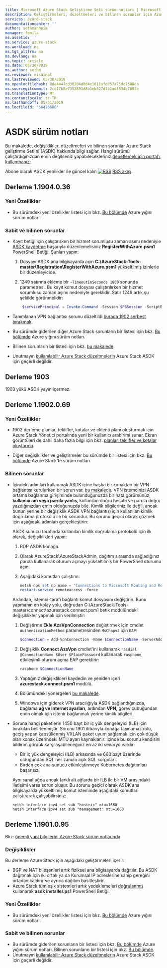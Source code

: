 ```yaml
---
title: Microsoft Azure Stack Geliştirme Seti sürüm notları | Microsoft Docs
description: Geliştirmeleri, düzeltmeleri ve bilinen sorunlar için Azure Stack Geliştirme Seti.
services: azure-stack
documentationcenter: ''
author: sethmanheim
manager: femila
ms.assetid: ''
ms.service: azure-stack
ms.workload: na
ms.tgt_pltfrm: na
ms.devlang: na
ms.topic: article
ms.date: 05/30/2019
ms.author: sethm
ms.reviewer: misainat
ms.lastreviewed: 05/30/2019
ms.openlocfilehash: 8de4447cd30204d0d4e1611afd057a75dc7688da
ms.sourcegitcommit: 2cd17b8e7352891d8b3eb827d732adf834b7693e
ms.translationtype: MT
ms.contentlocale: tr-TR
ms.lasthandoff: 05/31/2019
ms.locfileid: "66428688"
---
```

# <a name="asdk-release-notes"></a>ASDK sürüm notları

Bu makalede, değişiklikler, düzeltmeleri ve bilinen sorunlar Azure Stack geliştirme Seti'ni (ASDK) hakkında bilgi sağlar. Hangi sürümü çalıştırdığınızdan emin değilseniz yapabilecekleriniz [denetlemek için portal'ı kullanmanızı](../operator/azure-stack-updates.md#determine-the-current-version).

Abone olarak ASDK yenilikler ile güncel kalın [ ![RSS](./media/asdk-release-notes/feed-icon-14x14.png)](https://docs.microsoft.com/api/search/rss?search=Azure+Stack+Development+Kit+release+notes&locale=en-us#) [RSS akışı](https://docs.microsoft.com/api/search/rss?search=Azure+Stack+Development+Kit+release+notes&locale=en-us#).

## <a name="build-11904036"></a>Derleme 1.1904.0.36

<!-- ### Changes -->

### <a name="new-features"></a>Yeni Özellikler

- Bu sürümdeki yeni özellikler listesi için bkz. [Bu bölümde](../operator/azure-stack-release-notes-1904.md#whats-in-this-update) Azure yığını sürüm notları.

### <a name="fixed-and-known-issues"></a>Sabit ve bilinen sorunlar

- Kayıt betiği için çalıştırırken bir hizmet sorumlusu zaman aşımı nedeniyle [ASDK kaydetme](asdk-register.md) başarıyla düzenlemelisiniz **RegisterWithAzure.psm1** PowerShell Betiği. Şunları yapın:

  1. Dosyayı ASDK ana bilgisayarda açın **C:\AzureStack-Tools-master\Registration\RegisterWithAzure.psm1** yükseltilmiş izinlerle bir düzenleyicide.
  2. 1249 satırına ekleme bir `-TimeoutInSeconds 1800` sonunda parametresi. Bu kayıt komut dosyası çalıştırılırken bir hizmet sorumlusu zaman aşımı nedeniyle gereklidir. Satır 1249 artık şu şekilde görünmelidir:

     ```powershell
      $servicePrincipal = Invoke-Command -Session $PSSession -ScriptBlock { New-AzureBridgeServicePrincipal -RefreshToken $using:RefreshToken -AzureEnvironment $using:AzureEnvironmentName -TenantId $using:TenantId -TimeoutInSeconds 1800 }
      ```

- Tanımlanan VPN bağlantısı sorunu düzeltildi [burada 1902 serbest bırakmak](#known-issues).

- Bu sürümde giderilen diğer Azure Stack sorunların bir listesi için bkz. [Bu bölümde](../operator/azure-stack-release-notes-1904.md#fixes) Azure yığını sürüm notları.
- Bilinen sorunların bir listesi için bkz. [bu makalede](../operator/azure-stack-release-notes-known-issues-1904.md).
- Unutmayın [kullanılabilir Azure Stack düzeltmelerin](../operator/azure-stack-release-notes-1904.md#hotfixes) Azure Stack ASDK için geçerli değildir.

## <a name="build-1903"></a>Derleme 1903

1903 yükü ASDK yayın içermez.

## <a name="build-11902069"></a>Derleme 1.1902.0.69

### <a name="new-features"></a>Yeni Özellikler

- 1902 derleme planlar, teklifler, kotalar ve eklenti planı oluşturmak için Azure Stack Yönetici portalında yeni bir kullanıcı arabirimi sunar. Ekran görüntüleri de dahil daha fazla bilgi için bkz. [planlar, teklifler ve kotalar oluşturma](../operator/azure-stack-create-plan.md).

- Diğer değişiklikler ve geliştirmeler bu sürümde bir listesi için bkz. [Bu bölümde](../operator/azure-stack-update-1902.md#improvements) Azure Stack'te sürüm notları.

<!-- ### New features

- For a list of new features in this release, see [this section](../operator/azure-stack-update-1902.md#new-features) of the Azure Stack release notes.

### Fixed and known issues

- For a list of issues fixed in this release, see [this section](../operator/azure-stack-update-1902.md#fixed-issues) of the Azure Stack release notes. For a list of known issues, see [this section](../operator/azure-stack-update-1902.md#known-issues-post-installation).
- Note that [available Azure Stack hotfixes](../operator/azure-stack-update-1902.md#azure-stack-hotfixes) are not applicable to the Azure Stack ASDK. -->

### <a name="known-issues"></a>Bilinen sorunlar

- İçindeki adımları kullanarak ASDK içine başka bir konaktan bir VPN bağlantısı kurulurken bir sorun var. [bu makalede](asdk-connect.md). VPN istemcinizi ASDK ortama bağlanma girişiminde bulunduğunuzda bir hata görürsünüz, **kullanıcı adı veya parola yanlış**, kullanılan doğru hesabı ve parola doğru yazdığınızdan emin olduğunuzda bile. Kimlik bilgileriniz ile değil, ancak bunun yerine bir değişiklik ASDK VPN bağlantısı için kullanılan kimlik doğrulama protokolü ile bir sorundur. Bu sorunu geçici olarak çözmek için aşağıdaki adımları gerçekleştirin:

   ASDK sunucu tarafında kullanılan kimlik doğrulama protokolü için ilk olarak, değişiklikleri yapın:

   1. RDP ASDK konağa.
   2. Olarak AzureStack\AzureStackAdmin, dağıtım sırasında sağladığınız parola kullanarak oturum açmayı yükseltilmiş bir PowerShell oturumu açın.
   3. Aşağıdaki komutları çalıştırın:

      ```powershell
      netsh nps set np name = "Connections to Microsoft Routing and Remote Access server" profileid = "0x100a" profiledata = "1A000000000000000000000000000000" profileid = "0x1009" profiledata = "0x5"
      restart-service remoteaccess -force
      ```

   Ardından, istemci-tarafı bağlantı komut dosyasını değiştirin. Bunu yapmanın en kolay yolu, doğrudan C:\AzureStack-Tools-master\connect\azurestack.connect.psm1 betik modülündeki değişiklikler yapmak için verilmiştir:

   1. Değiştirme **Ekle AzsVpnConnection** değiştirmek için cmdlet `AuthenticationMethod` parametresinden `MsChapv2` için `EAP`:

      ```powershell
      $connection = Add-VpnConnection -Name $ConnectionName -ServerAddress $ServerAddress -TunnelType L2tp -EncryptionLevel Required -AuthenticationMethod Eap -L2tpPsk $PlainPassword -Force -RememberCredential -PassThru -SplitTunneling
      ```

   2. Değişiklik **Connect AzsVpn** cmdlet'ini kullanarak `rasdial @ConnectionName $User $PlainPassword` kullanarak `rasphone`, etkileşimli oturum açma EAP gerektirir:

      ```powershell
      rasphone $ConnectionName
      ```

   3. Yaptığınız değişiklikleri kaydedin ve yeniden içeri **azurestack.connect.psm1** modülü.
   4. Bölümündeki yönergeleri [bu makalede](asdk-connect.md#set-up-vpn-connectivity).
   5. Windows için giderek VPN aracılığıyla ASDK bağlandığınızda, bağlama **ağ ve Internet ayarları**, ardından **VPN**, görev çubuğundan emin olmak için istenir bağlanmak yerine kimlik bilgileri.

- Soruna hangi paketlerin 1450 bayt bir iç yük dengeleyici (ILB) için bırakılan belirlenmiştir. Sorunu 1901 itibarıyla konağa taşınamaz rolü, geçiş yapan kapsüllenmiş VXLAN paket uyum sağlamak için çok düşük olan konak üzerindeki MTU ayarı kaynaklanır. İçinde bu sorunu kendisini bildirim gördük karşılaşabileceğiniz en az iki senaryo vardır:

  - Bir iç yük dengeleyici (ILB) arkasında ve 660 bayt üzerinde olduğundan SQL her zaman açık SQL sorguları.
  - Birden çok ana sunucu etkinleştirmeye Kubernetes dağıtımları başarısız.  

  Aynı sanal ağda ancak farklı alt ağlarda bir ILB ile bir VM arasındaki iletişimi varsa sorun oluşur. Bu sorunu geçici olarak ASDK ana bilgisayarda yükseltilmiş komut isteminde aşağıdaki komutları çalıştırarak çalışabilirsiniz:

  ```shell
  netsh interface ipv4 set sub "hostnic" mtu=1660
  netsh interface ipv4 set sub "management" mtu=1660
  ```

## <a name="build-11901095"></a>Derleme 1.1901.0.95

Bkz: [önemli yapı bilgilerini Azure Stack sürüm notlarında](../operator/azure-stack-update-1901.md#build-reference).

### <a name="changes"></a>Değişiklikler

Bu derleme Azure Stack için aşağıdaki geliştirmeleri içerir:

- BGP ve NAT bileşenleri artık fiziksel ana bilgisayarda dağıtılır. Bu ASDK dağıtmak için iki ortak ya da Kurumsal IP adreslerine sahip gereğini ortadan kaldırır ve ayrıca dağıtım basitleştirir.
- Azure Stack tümleşik sistemleri artık yedeklemeleri [doğrulanmış](asdk-validate-backup.md) kullanarak **asdk installer.ps1** PowerShell Betiği.

### <a name="new-features"></a>Yeni Özellikler

- Bu sürümdeki yeni özellikler listesi için bkz. [Bu bölümde](../operator/azure-stack-update-1901.md#new-features) Azure yığını sürüm notları.

### <a name="fixed-and-known-issues"></a>Sabit ve bilinen sorunlar

- Bu sürümde giderilen sorunların bir listesi için bkz. [Bu bölümde](../operator/azure-stack-update-1901.md#fixed-issues) Azure yığını sürüm notları. Bilinen sorunların bir listesi için bkz. [Bu bölümde](../operator/azure-stack-update-1901.md#known-issues-post-installation).
- Unutmayın [kullanılabilir Azure Stack düzeltmelerin](../operator/azure-stack-update-1901.md#azure-stack-hotfixes) Azure Stack ASDK için geçerli değildir.

